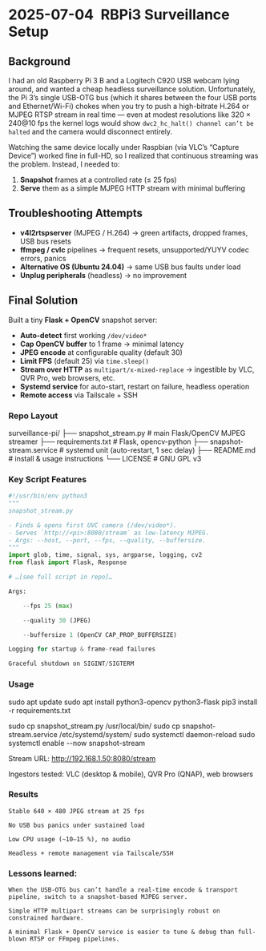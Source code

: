 # 2025-07-04 RBPi3 Surveillance Setup

## Background  
I had an old Raspberry Pi 3 B and a Logitech C920 USB webcam lying around, and wanted a cheap headless surveillance solution. Unfortunately, the Pi 3’s single USB-OTG bus (which it shares between the four USB ports and Ethernet/Wi-Fi) chokes when you try to push a high-bitrate H.264 or MJPEG RTSP stream in real time — even at modest resolutions like 320 × 240@10 fps the kernel logs would show `dwc2_hc_halt() channel can’t be halted` and the camera would disconnect entirely.

Watching the same device locally under Raspbian (via VLC’s “Capture Device”) worked fine in full-HD, so I realized that continuous streaming was the problem. Instead, I needed to:

1. **Snapshot** frames at a controlled rate (≤ 25 fps)  
2. **Serve** them as a simple MJPEG HTTP stream with minimal buffering  

## Troubleshooting Attempts

- **v4l2rtspserver** (MJPEG / H.264) → green artifacts, dropped frames, USB bus resets  
- **ffmpeg / cvlc** pipelines → frequent resets, unsupported/YUYV codec errors, panics  
- **Alternative OS (Ubuntu 24.04)** → same USB bus faults under load  
- **Unplug peripherals** (headless) → no improvement  

## Final Solution

Built a tiny **Flask + OpenCV** snapshot server:

- **Auto-detect** first working `/dev/video*`  
- **Cap OpenCV buffer** to 1 frame → minimal latency  
- **JPEG encode** at configurable quality (default 30)  
- **Limit FPS** (default 25) via `time.sleep()`  
- **Stream over HTTP** as `multipart/x-mixed-replace` → ingestible by VLC, QVR Pro, web browsers, etc.  
- **Systemd service** for auto-start, restart on failure, headless operation  
- **Remote access** via Tailscale + SSH

### Repo Layout

surveillance-pi/
├── snapshot_stream.py        # main Flask/OpenCV MJPEG streamer
├── requirements.txt          # Flask, opencv-python
├── snapshot-stream.service   # systemd unit (auto-restart, 1 sec delay)
├── README.md                 # install & usage instructions
└── LICENSE                   # GNU GPL v3



### Key Script Features

```python
#!/usr/bin/env python3
"""
snapshot_stream.py

- Finds & opens first UVC camera (/dev/video*).
- Serves `http://<pi>:8080/stream` as low-latency MJPEG.
- Args: --host, --port, --fps, --quality, --buffersize.
"""
import glob, time, signal, sys, argparse, logging, cv2
from flask import Flask, Response

# …[see full script in repo]…

Args:

    --fps 25 (max)

    --quality 30 (JPEG)

    --buffersize 1 (OpenCV CAP_PROP_BUFFERSIZE)

Logging for startup & frame-read failures

Graceful shutdown on SIGINT/SIGTERM
```

### Usage

sudo apt update
sudo apt install python3-opencv python3-flask
pip3 install -r requirements.txt

sudo cp snapshot_stream.py /usr/local/bin/
sudo cp snapshot-stream.service /etc/systemd/system/
sudo systemctl daemon-reload
sudo systemctl enable --now snapshot-stream

Stream URL: http://192.168.1.50:8080/stream

Ingestors tested: VLC (desktop & mobile), QVR Pro (QNAP), web browsers

### Results

    Stable 640 × 480 JPEG stream at 25 fps

    No USB bus panics under sustained load

    Low CPU usage (~10–15 %), no audio

    Headless + remote management via Tailscale/SSH

### Lessons learned:

    When the USB-OTG bus can’t handle a real-time encode & transport pipeline, switch to a snapshot-based MJPEG server.

    Simple HTTP multipart streams can be surprisingly robust on constrained hardware.

    A minimal Flask + OpenCV service is easier to tune & debug than full-blown RTSP or FFmpeg pipelines.